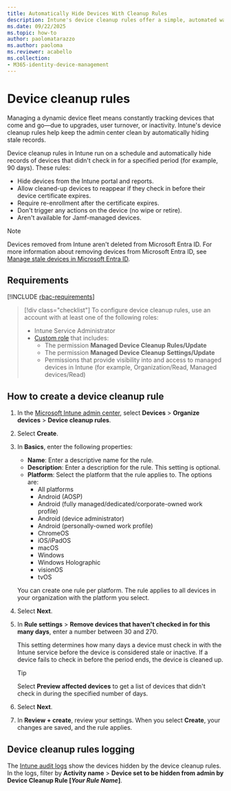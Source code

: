 ```yaml
---
title: Automatically Hide Devices With Cleanup Rules
description: Intune's device cleanup rules offer a simple, automated way to ensure that only actively managed devices remain visible in the admin center. Learn more about device cleanup rules and how to configure them.
ms.date: 09/22/2025
ms.topic: how-to
author: paolomatarazzo
ms.author: paoloma
ms.reviewer: acabello
ms.collection:
- M365-identity-device-management
---
```


# Device cleanup rules

Managing a dynamic device fleet means constantly tracking devices that come and go—due to upgrades, user turnover, or inactivity. Intune's device cleanup rules help keep the admin center clean by automatically hiding stale records.

Device cleanup rules in Intune run on a schedule and automatically hide records of devices that didn't check in for a specified period (for example, 90 days). These rules:

- Hide devices from the Intune portal and reports.
- Allow cleaned-up devices to reappear if they check in before their device certificate expires.
- Require re-enrollment after the certificate expires.
- Don't trigger any actions on the device (no wipe or retire).
- Aren't available for Jamf-managed devices.

> [!NOTE]
> Devices removed from Intune aren't deleted from Microsoft Entra ID. For more information about removing devices from Microsoft Entra ID, see [Manage stale devices in Microsoft Entra ID](/entra/identity/devices/manage-stale-devices).

## Requirements

[!INCLUDE [rbac-requirements](../../includes/h3/rbac-requirements.md)]

> [!div class="checklist"]
> To configure device cleanup rules, use an account with at least one of the following roles:
>
> - Intune Service Administrator
> - [Custom role][INT-RC] that includes:
>   - The permission **Managed Device Cleanup Rules/Update**
>   - The permission **Managed Device Cleanup Settings/Update**
>   - Permissions that provide visibility into and access to managed devices in Intune (for example, Organization/Read, Managed devices/Read)

## How to create a device cleanup rule

1. In the [Microsoft Intune admin center][INT-AC], select **Devices** > **Organize devices** > **Device cleanup rules**.
1. Select **Create**.
1. In **Basics**, enter the following properties:

    - **Name**: Enter a descriptive name for the rule.
    - **Description**: Enter a description for the rule. This setting is optional.
    - **Platform**: Select the platform that the rule applies to. The options are:
        - All platforms
        - Android (AOSP)
        - Android (fully managed/dedicated/corporate-owned work profile)
        - Android (device administrator)
        - Android (personally-owned work profile)
        - ChromeOS
        - iOS/iPadOS
        - macOS
        - Windows
        - Windows Holographic
        - visionOS
        - tvOS

    You can create one rule per platform. The rule applies to all devices in your organization with the platform you select.

1. Select **Next**.
1. In **Rule settings** > **Remove devices that haven't checked in for this many days**, enter a number between 30 and 270.

    This setting determines how many days a device must check in with the Intune service before the device is considered stale or inactive. If a device fails to check in before the period ends, the device is cleaned up.

    > [!TIP]
    > Select **Preview affected devices** to get a list of devices that didn't check in during the specified number of days.

1. Select **Next**.
1. In **Review + create**, review your settings. When you select **Create**, your changes are saved, and the rule applies.

## Device cleanup rules logging

The [Intune audit logs](monitor-audit-logs.md) show the devices hidden by the device cleanup rules. In the logs, filter by **Activity name** > **Device set to be hidden from admin by Device Cleanup Rule [*Your Rule Name*]**.

<!--links-->

<!-- admin center links -->

[INT-AC]: https://go.microsoft.com/fwlink/?linkid=2109431
[INT-ALLD]: https://go.microsoft.com/fwlink/?linkid=2333814

<!-- role links -->

[INT-R1]: /intune/intune-service/fundamentals/role-based-access-control-reference#help-desk-operator
[INT-R2]: /intune/intune-service/fundamentals/role-based-access-control-reference#school-administrator
[INT-R4]: /intune/intune-service/fundamentals/role-based-access-control-reference#endpoint-security-manager
[INT-RC]: /intune/intune-service/fundamentals/create-custom-role